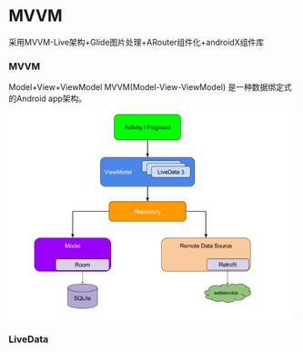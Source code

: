 ﻿# MVVM

采用MVVM-Live架构+Glide图片处理+ARouter组件化+androidX组件库

### MVVM 
Model+View+ViewModel MVVM(Model-View-ViewModel) 是一种数据绑定式的Android app架构。
![mvvm](./mvvm.png)

### LiveData


